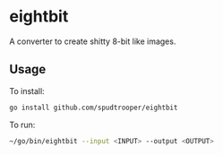 # eightbit

A converter to create shitty 8-bit like images.

## Usage

To install:

```bash
go install github.com/spudtrooper/eightbit
```

To run:

```bash
~/go/bin/eightbit --input <INPUT> --output <OUTPUT>
```